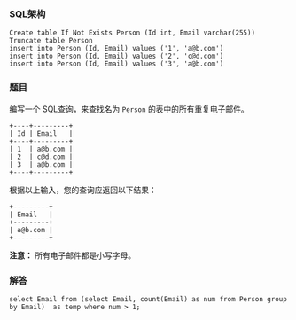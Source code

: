 ### SQL架构
```
Create table If Not Exists Person (Id int, Email varchar(255))
Truncate table Person
insert into Person (Id, Email) values ('1', 'a@b.com')
insert into Person (Id, Email) values ('2', 'c@d.com')
insert into Person (Id, Email) values ('3', 'a@b.com')
```
### 题目
编写一个 SQL查询，来查找名为 `Person` 的表中的所有重复电子邮件。
```
+----+---------+
| Id | Email   |
+----+---------+
| 1  | a@b.com |
| 2  | c@d.com |
| 3  | a@b.com |
+----+---------+
```
根据以上输入，您的查询应返回以下结果：
```
+---------+
| Email   |
+---------+
| a@b.com |
+---------+
```
**注意：** 所有电子邮件都是小写字母。
### 解答
```
select Email from (select Email, count(Email) as num from Person group by Email)  as temp where num > 1;
```
